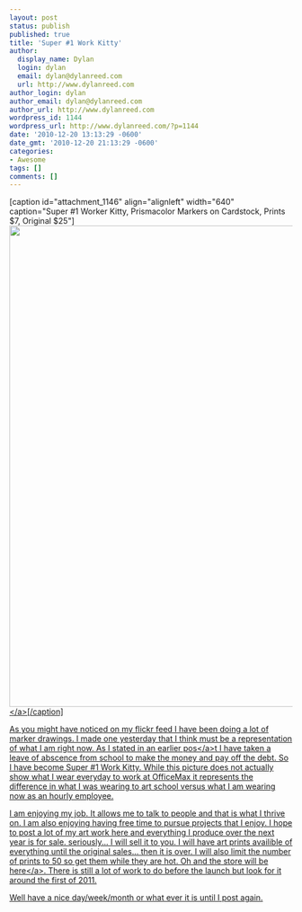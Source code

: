 ```yaml
---
layout: post
status: publish
published: true
title: 'Super #1 Work Kitty'
author:
  display_name: Dylan
  login: dylan
  email: dylan@dylanreed.com
  url: http://www.dylanreed.com
author_login: dylan
author_email: dylan@dylanreed.com
author_url: http://www.dylanreed.com
wordpress_id: 1144
wordpress_url: http://www.dylanreed.com/?p=1144
date: '2010-12-20 13:13:29 -0600'
date_gmt: '2010-12-20 21:13:29 -0600'
categories:
- Awesome
tags: []
comments: []
---
```

<p>[caption id="attachment_1146" align="alignleft" width="640" caption="Super #1 Worker Kitty, Prismacolor Markers on Cardstock, Prints $7, Original $25"]<a href="http:&#47;&#47;www.dylanreed.com&#47;wp-content&#47;uploads&#47;2010&#47;12&#47;Super-number-one-work-kitty.jpg"><img class="size-full wp-image-1146" title="Super number one work kitty" src="http:&#47;&#47;www.dylanreed.com&#47;wp-content&#47;uploads&#47;2010&#47;12&#47;Super-number-one-work-kitty.jpg" alt="" width="640" height="857" &#47;><&#47;a>[&#47;caption]</p>
<p>As you might have noticed on my flickr feed I have been doing a lot of marker drawings. I made one yesterday that I think must be a representation of what I am right now. As I stated in an <a href="http:&#47;&#47;www.dylanreed.com&#47;2010&#47;11&#47;09&#47;at-times-i-wish-i-had-a-teleporter&#47;">earlier pos<&#47;a>t I have taken a leave of abscence from school to make the money and pay off the debt. So I have become Super #1 Work Kitty. While this picture does not actually show what I wear everyday to work at OfficeMax it represents the difference in what I was wearing to art school versus what I am wearing now as an hourly employee.</p>
<p>I am enjoying my job. It allows me to talk to people and that is what I thrive on. I am also enjoying having free time to pursue projects that I enjoy. I hope to post a lot of my art work here and everything I produce over the next year is for sale. seriously... I will sell it to you. I will have art prints availible of everything until the original sales... then it is over. I will also limit the number of prints to 50 so get them while they are hot. Oh and the store will be <a href="http:&#47;&#47;imadeit.myshopify.com">here<&#47;a>. There is still a lot of work to do before the launch but look for it around the first of 2011.</p>
<p>Well have a nice day&#47;week&#47;month or what ever it is until I post again.</p>
